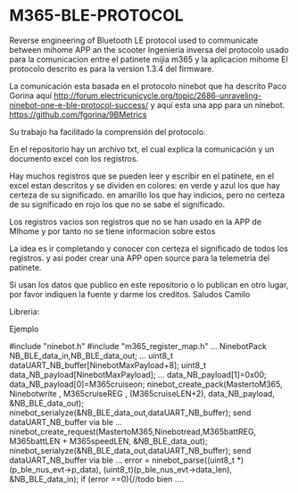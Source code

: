 # M365-BLE-PROTOCOL
Reverse engineering of Bluetooth LE protocol used to communicate between mihome APP an the scooter
Ingenieria inversa del protocolo usado para la comunicacion entre el patinete mijia m365 y la aplicacion mihome
El protocolo descrito es para la version 1.3.4 del firmware.

La comunicación esta basada en el protocolo ninebot que ha descrito Paco Gorina aquí
http://forum.electricunicycle.org/topic/2686-unraveling-ninebot-one-e-ble-protocol-success/
y aquí esta una app para un ninebot.
https://github.com/fgorina/9BMetrics

Su trabajo ha facilitado la comprensión del protocolo.

En el repositorio hay un archivo txt, el cual explica la comunicación y un documento excel con los registros.

Hay muchos registros que se pueden leer y escribir en el patinete, en el excel estan descritos y se dividen en colores:
en verde y azul los que hay certeza de su significado.
en amarillo los que hay indicios, pero no certeza de su significado
en rojo los que no se sabe el significado.

Los registros vacios son registros que no se han usado en la APP de MIhome y por tanto no se tiene informacion sobre estos

La idea es ir completando y conocer con certeza el significado de todos los registros. y asi poder crear una APP open source para la telemetria del patinete.

Si usan los datos que publico en este repositorio o lo publican en otro lugar, por favor indiquen la fuente y darme los creditos.
Saludos
Camilo

Libreria:

Ejemplo

#include "ninebot.h"
#include "m365_register_map.h"
...
NinebotPack NB_BLE_data_in,NB_BLE_data_out;
...
uint8_t dataUART_NB_buffer[NinebotMaxPayload+8];
uint8_t data_NB_payload[NinebotMaxPayload];
...
data_NB_payload[1]=0x00;
data_NB_payload[0]=M365cruiseon;
ninebot_create_pack(MastertoM365, Ninebotwrite , M365cruiseREG , (M365cruiseLEN+2), data_NB_payload, &NB_BLE_data_out);
ninebot_serialyze(&NB_BLE_data_out,dataUART_NB_buffer);
send dataUART_NB_buffer via ble
...
ninebot_create_request(MastertoM365,Ninebotread,M365battREG, M365battLEN + M365speedLEN, &NB_BLE_data_out);
ninebot_serialyze(&NB_BLE_data_out,dataUART_NB_buffer);
send dataUART_NB_buffer via ble
...
error = ninebot_parse((uint8_t *)(p_ble_nus_evt->p_data), (uint8_t)(p_ble_nus_evt->data_len), &NB_BLE_data_in);
if (error ==0){//todo bien
....
